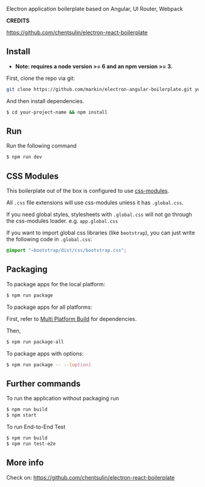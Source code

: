 Electron application boilerplate based on Angular, UI Router, Webpack

**CREDITS**

https://github.com/chentsulin/electron-react-boilerplate

## Install

* **Note: requires a node version >= 6 and an npm version >= 3.**

First, clone the repo via git:

```bash
git clone https://github.com/markin/electron-angular-boilerplate.git your-project-name
```

And then install dependencies.

```bash
$ cd your-project-name && npm install
```

## Run

Run the following command

```bash
$ npm run dev
```

## CSS Modules

This boilerplate out of the box is configured to use [css-modules](https://github.com/css-modules/css-modules).

All `.css` file extensions will use css-modules unless it has `.global.css`.

If you need global styles, stylesheets with `.global.css` will not go through the
css-modules loader. e.g. `app.global.css`

If you want to import global css libraries (like `bootstrap`), you can just write the following code in `.global.css`:

```css
@import "~bootstrap/dist/css/bootstrap.css";
```


## Packaging

To package apps for the local platform:

```bash
$ npm run package
```

To package apps for all platforms:

First, refer to [Multi Platform Build](https://github.com/electron-userland/electron-builder/wiki/Multi-Platform-Build) for dependencies.

Then,
```bash
$ npm run package-all
```

To package apps with options:

```bash
$ npm run package -- --[option]
```

## Further commands

To run the application without packaging run

```bash
$ npm run build
$ npm start
```

To run End-to-End Test

```bash
$ npm run build
$ npm run test-e2e
```

##  More info
Check on: https://github.com/chentsulin/electron-react-boilerplate

